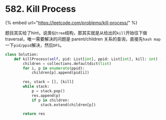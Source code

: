 # 582. Kill Process

{% embed url="https://leetcode.com/problems/kill-process/" %}

题目其实给了hint，说类似`tree`结构，那其实就是从给出的`kill`开始往下做 traversal，唯一需要解决的问题是 parent/children 关系的查询，直接先`hash map`一下`pid/ppid`解决，然后`DFS`。

```python
class Solution:
    def killProcess(self, pid: List[int], ppid: List[int], kill: int) -> List[int]:
        children = collections.defaultdict(list)
        for i, p in enumerate(ppid):
            children[p].append(pid[i])
            
        res, stack = [], [kill]
        while stack:
            p = stack.pop()
            res.append(p)
            if p in children:
                stack.extend(children[p])
        
        return res
```

